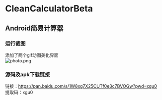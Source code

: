 # CleanCalculatorBeta  
## Android简易计算器  
### 运行截图  
添加了两个gif动图美化界面  
![photo.png](https://s2.loli.net/2023/03/29/8PnrIx3mcQSWZDL.png)  
### 源码及apk下载链接  
链接：https://pan.baidu.com/s/1W8xg7X25CUTf0e3c7BVOGw?pwd=xgu0 
提取码：xgu0    
